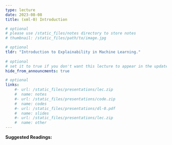 ```yaml
---
type: lecture
date: 2023-08-08
title: (xml-0) Introduction

# optional
# please use /static_files/notes directory to store notes
# thumbnail: /static_files/path/to/image.jpg

# optional
tldr: "Introduction to Explainability in Machine Learning."
  
# optional
# set it to true if you don't want this lecture to appear in the updates section
hide_from_announcments: true

# optional
links: 
    #- url: /static_files/presentations/lec.zip
    #  name: notes
    #- url: /static_files/presentations/code.zip
    #  name: codes
    #- url: /static_files/presentations/dl-0.pdf
    #  name: slides
    #- url: /static_files/presentations/lec.zip
    #  name: other
---
```


**Suggested Readings:**
